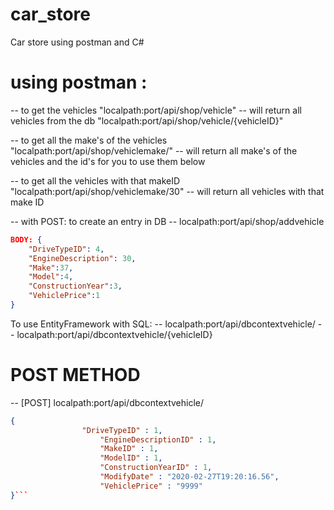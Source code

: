 # car_store
Car store using postman and C#
# using postman : 

-- to get the vehicles
"localpath:port/api/shop/vehicle" -- will return all vehicles from the db
"localpath:port/api/shop/vehicle/{vehicleID}"

-- to get all the make's of the vehicles
"localpath:port/api/shop/vehiclemake/" -- will return all make's of the vehicles and the id's for you to use them below

-- to get all the vehicles with that makeID
"localpath:port/api/shop/vehiclemake/30" -- will return all vehicles with that make ID

-- with POST: to create an entry in DB
-- localpath:port/api/shop/addvehicle

```JSON
BODY: {
	"DriveTypeID": 4,
	"EngineDescription": 30,
	"Make":37,
	"Model":4,
	"ConstructionYear":3,
	"VehiclePrice":1
}
```

To use EntityFramework with SQL:
-- localpath:port/api/dbcontextvehicle/
-- localpath:port/api/dbcontextvehicle/{vehicleID}

# POST METHOD 
-- [POST] localpath:port/api/dbcontextvehicle/
```JSON 
{
	            "DriveTypeID" : 1,
                    "EngineDescriptionID" : 1,
                    "MakeID" : 1,
                    "ModelID" : 1,
                    "ConstructionYearID" : 1,
                    "ModifyDate" : "2020-02-27T19:20:16.56",
                    "VehiclePrice" : "9999"
}```
